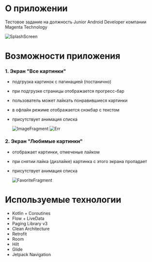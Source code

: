 # О приложении

Тестовое задание на должность Junior Android Developer компании Magenta Technology

  ![SplashScreen](raw/preview/SplashScreen.jpg)

# Возможности приложения
### 1. Экран "Все картинки"
- подгрузка картинок с пагинацией (постанично)
- при подгрузке страницы отображается прогресс-бар
- пользователь может лайкать понравившиеся картинки
- в офлайн режиме отображается снэкбар с текстом
- присутствует анимация списка

  ![ImageFragment](raw/preview/ImageFragment.jpg)  ![Err](raw/preview/Err.jpg)

### 2. Экран "Любимые картинки"
- отображает картинки, отмеченые лайком
- при снятии лайка (дизлайке) картинка с этого экрана пропадает
- присутствует анимация списка

  ![FavoriteFragment](raw/preview/FavoriteFragment.jpg)

# Используемые технологии
- Kotlin + Coroutines
- Flow + LiveData
- Paging Library v3
- Clean Architecture
- Retrofit
- Room
- Hilt
- Glide
- Jetpack Navigation